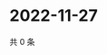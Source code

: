 # 2022-11-27

共 0 条

<!-- BEGIN WEIBO -->
<!-- 最后更新时间 Sun Nov 27 2022 06:13:22 GMT+0800 (China Standard Time) -->

<!-- END WEIBO -->
